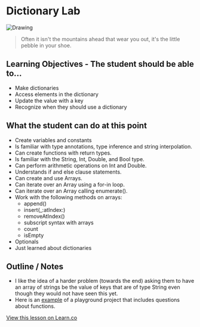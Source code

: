 # Dictionary Lab

![Drawing](http://i.dailymail.co.uk/i/pix/2012/11/07/article-2229251-15E55E49000005DC-134_634x673.jpg)

> Often it isn't the mountains ahead that wear you out, it's the little pebble in your shoe. 

## Learning Objectives - The student should be able to...

* Make dictionaries
* Access elements in the dictionary
* Update the value with a key
* Recognize when they should use a dictionary

## What the student can do at this point 

* Create variables and constants
* Is familiar with type annotations, type inference and string interpolation.
* Can create functions with return types.
* Is familiar with the String, Int, Double, and Bool type.
* Can perform arithmetic operations on Int and Double.
* Understands if and else clause statements.
* Can create and use Arrays.
* Can iterate over an Array using a for-in loop.
* Can iterate over an Array calling enumerate().
* Work with the following methods on arrays:
	* append()
	* insert(_:atIndex:)
	* removeAtIndex()
	* subscript syntax with arrays
	* count
	* isEmpty
* Optionals
* Just learned about dictionaries

## Outline / Notes

*  I like the idea of a harder problem (towards the end) asking them to have an array of strings be the value of keys that are of type String even though they would not have seen this yet.
* Here is an [example](https://github.com/learn-co-curriculum/swift-allAboutFunctions-lab/blob/mdippery/MyPlayground.playground/Pages/main.xcplaygroundpage/Contents.swift) of a playground project that includes questions about functions.

<a href='https://learn.co/lessons/DictionaryLab' data-visibility='hidden'>View this lesson on Learn.co</a>
